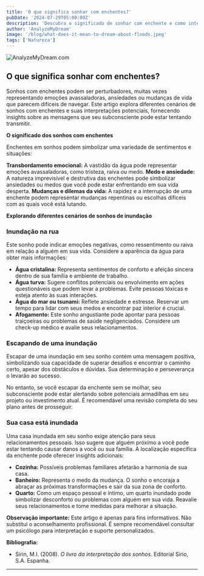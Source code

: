 ```yaml
---
title: 'O que significa sonhar com enchentes?'
pubDate: '2024-07-29T05:00:00Z'
description: 'Descubra o significado de sonhar com enchente e como interpretar as diferentes situações que aparecem nesses sonhos.'
author: 'AnalyzeMyDream'
image: '/blog/what-does-it-mean-to-dream-about-floods.jpeg'
tags: ['Natureza']
---
```


![AnalyzeMyDream.com](/blog/what-does-it-mean-to-dream-about-floods.jpeg)

## O que significa sonhar com enchentes?

Sonhos com enchentes podem ser perturbadores, muitas vezes representando emoções avassaladoras, ansiedades ou mudanças de vida que parecem difíceis de navegar. Este artigo explora diferentes cenários de sonhos com enchentes e suas interpretações potenciais, fornecendo insights sobre as mensagens que seu subconsciente pode estar tentando transmitir.

**O significado dos sonhos com enchentes**

Enchentes em sonhos podem simbolizar uma variedade de sentimentos e situações:

**Transbordamento emocional:** A vastidão da água pode representar emoções avassaladoras, como tristeza, raiva ou medo. 
**Medo e ansiedade:** A natureza imprevisível e destrutiva das enchentes pode simbolizar ansiedades ou medos que você pode estar enfrentando em sua vida desperta.
**Mudanças e dilemas da vida:** A rapidez e a interrupção de uma enchente podem representar mudanças repentinas ou escolhas difíceis com as quais você está lutando. 

**Explorando diferentes cenários de sonhos de inundação**

### Inundação na rua

Este sonho pode indicar emoções negativas, como ressentimento ou raiva em relação a alguém em sua vida. Considere a aparência da água para obter mais informações:

- **Água cristalina:** Representa sentimentos de conforto e afeição sincera dentro de sua família e ambiente de trabalho.
- **Água turva:** Sugere conflitos potenciais ou envolvimento em ações questionáveis ​​que podem levar a problemas. Evite pessoas tóxicas e esteja atento às suas interações.
- **Água do mar ou tsunami:** Reflete ansiedade e estresse. Reservar um tempo para lidar com seus medos e encontrar paz interior é crucial.
- **Afogamento:** Este sonho angustiante pode apontar para pessoas traiçoeiras ou problemas de saúde negligenciados. Considere um check-up médico e avalie seus relacionamentos. 

### Escapando de uma inundação

Escapar de uma inundação em seu sonho contém uma mensagem positiva, simbolizando sua capacidade de superar desafios e encontrar o caminho certo, apesar dos obstáculos e dúvidas. Sua determinação e perseverança o levarão ao sucesso.

No entanto, se você escapar da enchente sem se molhar, seu subconsciente pode estar alertando sobre potenciais armadilhas em seu projeto ou investimento atual. É recomendável uma revisão completa do seu plano antes de prosseguir.

### Sua casa está inundada

Uma casa inundada em seu sonho exige atenção para seus relacionamentos pessoais. Isso sugere que alguém próximo a você pode estar tentando causar danos a você ou sua família. A localização específica da enchente pode oferecer insights adicionais:

- **Cozinha:** Possíveis problemas familiares afetarão a harmonia de sua casa.
- **Banheiro:** Representa o medo da mudança. O sonho o encoraja a abraçar as próximas transformações e sair da sua zona de conforto.
- **Quarto:** Como um espaço pessoal e íntimo, um quarto inundado pode simbolizar desconforto ou problemas com alguém em sua vida. Reavalie seus relacionamentos e tome medidas para melhorar a situação. 

**Observação importante:** Este artigo é apenas para fins informativos. Não substitui o aconselhamento profissional. É sempre recomendável consultar um psicólogo para interpretação e suporte personalizados. 

**Bibliografia:**

* Sirin, M.I. (2008). *O livro da interpretação dos sonhos*. Editorial Sirio, S.A. Espanha.

---
